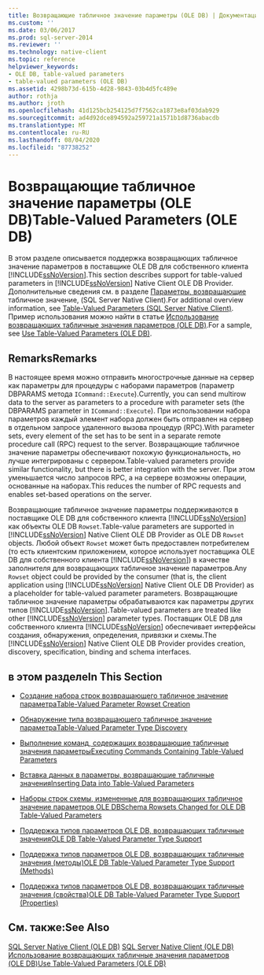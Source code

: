 ```yaml
---
title: Возвращающие табличное значение параметры (OLE DB) | Документация Майкрософт
ms.custom: ''
ms.date: 03/06/2017
ms.prod: sql-server-2014
ms.reviewer: ''
ms.technology: native-client
ms.topic: reference
helpviewer_keywords:
- OLE DB, table-valued parameters
- table-valued parameters (OLE DB)
ms.assetid: 4298b73d-615b-4d28-9843-03b4d5fc489e
author: rothja
ms.author: jroth
ms.openlocfilehash: 41d125bcb254125d7f7562ca1873e8af03dab929
ms.sourcegitcommit: ad4d92dce894592a259721a1571b1d8736abacdb
ms.translationtype: MT
ms.contentlocale: ru-RU
ms.lasthandoff: 08/04/2020
ms.locfileid: "87738252"
---
```

# <a name="table-valued-parameters-ole-db"></a><span data-ttu-id="ef354-102">Возвращающие табличное значение параметры (OLE DB)</span><span class="sxs-lookup"><span data-stu-id="ef354-102">Table-Valued Parameters (OLE DB)</span></span>
  <span data-ttu-id="ef354-103">В этом разделе описывается поддержка возвращающих табличное значение параметров в поставщике OLE DB для собственного клиента [!INCLUDE[ssNoVersion](../../includes/ssnoversion-md.md)].</span><span class="sxs-lookup"><span data-stu-id="ef354-103">This section describes support for table-valued parameters in [!INCLUDE[ssNoVersion](../../includes/ssnoversion-md.md)] Native Client OLE DB Provider.</span></span> <span data-ttu-id="ef354-104">Дополнительные сведения см. в разделе [Параметры, возвращающие ](../native-client/features/table-valued-parameters-sql-server-native-client.md)табличное значение, &#40;SQL Server Native Client&#41;.</span><span class="sxs-lookup"><span data-stu-id="ef354-104">For additional overview information, see [Table-Valued Parameters &#40;SQL Server Native Client&#41;](../native-client/features/table-valued-parameters-sql-server-native-client.md).</span></span> <span data-ttu-id="ef354-105">Пример использования можно найти в статье [Использование возвращающих табличные значения параметров (OLE DB)](../native-client-ole-db-how-to/use-table-valued-parameters-ole-db.md).</span><span class="sxs-lookup"><span data-stu-id="ef354-105">For a sample, see [Use Table-Valued Parameters &#40;OLE DB&#41;](../native-client-ole-db-how-to/use-table-valued-parameters-ole-db.md).</span></span>  
  
## <a name="remarks"></a><span data-ttu-id="ef354-106">Remarks</span><span class="sxs-lookup"><span data-stu-id="ef354-106">Remarks</span></span>  
 <span data-ttu-id="ef354-107">В настоящее время можно отправить многострочные данные на сервер как параметры для процедуры с наборами параметров (параметр DBPARAMS метода `ICommand::Execute`).</span><span class="sxs-lookup"><span data-stu-id="ef354-107">Currently, you can send multirow data to the server as parameters to a procedure with parameter sets (the DBPARAMS parameter in `ICommand::Execute`).</span></span> <span data-ttu-id="ef354-108">При использовании набора параметров каждый элемент набора должен быть отправлен на сервер в отдельном запросе удаленного вызова процедур (RPC).</span><span class="sxs-lookup"><span data-stu-id="ef354-108">With parameter sets, every element of the set has to be sent in a separate remote procedure call (RPC) request to the server.</span></span> <span data-ttu-id="ef354-109">Возвращающие табличное значение параметры обеспечивают похожую функциональность, но лучше интегрированы с сервером.</span><span class="sxs-lookup"><span data-stu-id="ef354-109">Table-valued parameters provide similar functionality, but there is better integration with the server.</span></span> <span data-ttu-id="ef354-110">При этом уменьшается число запросов RPC, а на сервере возможны операции, основанные на наборах.</span><span class="sxs-lookup"><span data-stu-id="ef354-110">This reduces the number of RPC requests and enables set-based operations on the server.</span></span>  
  
 <span data-ttu-id="ef354-111">Возвращающие табличное значение параметры поддерживаются в поставщике OLE DB для собственного клиента [!INCLUDE[ssNoVersion](../../includes/ssnoversion-md.md)] как объекты OLE DB `Rowset`.</span><span class="sxs-lookup"><span data-stu-id="ef354-111">Table-value parameters are supported in [!INCLUDE[ssNoVersion](../../includes/ssnoversion-md.md)] Native Client OLE DB Provider as OLE DB `Rowset` objects.</span></span> <span data-ttu-id="ef354-112">Любой объект `Rowset` может быть предоставлен потребителем (то есть клиентским приложением, которое использует поставщика OLE DB для собственного клиента [!INCLUDE[ssNoVersion](../../includes/ssnoversion-md.md)]) в качестве заполнителя для возвращающих табличное значение параметров.</span><span class="sxs-lookup"><span data-stu-id="ef354-112">Any `Rowset` object could be provided by the consumer (that is, the client application using [!INCLUDE[ssNoVersion](../../includes/ssnoversion-md.md)] Native Client OLE DB Provider) as a placeholder for table-valued parameter parameters.</span></span> <span data-ttu-id="ef354-113">Возвращающие табличное значение параметры обрабатываются как параметры других типов [!INCLUDE[ssNoVersion](../../includes/ssnoversion-md.md)].</span><span class="sxs-lookup"><span data-stu-id="ef354-113">Table-valued parameters are treated like other [!INCLUDE[ssNoVersion](../../includes/ssnoversion-md.md)] parameter types.</span></span> <span data-ttu-id="ef354-114">Поставщик OLE DB для собственного клиента [!INCLUDE[ssNoVersion](../../includes/ssnoversion-md.md)] обеспечивает интерфейсы создания, обнаружения, определения, привязки и схемы.</span><span class="sxs-lookup"><span data-stu-id="ef354-114">The [!INCLUDE[ssNoVersion](../../includes/ssnoversion-md.md)] Native Client OLE DB Provider provides creation, discovery, specification, binding and schema interfaces.</span></span>  
  
## <a name="in-this-section"></a><span data-ttu-id="ef354-115">в этом разделе</span><span class="sxs-lookup"><span data-stu-id="ef354-115">In This Section</span></span>  
  
-   [<span data-ttu-id="ef354-116">Создание набора строк возвращающего табличное значение параметра</span><span class="sxs-lookup"><span data-stu-id="ef354-116">Table-Valued Parameter Rowset Creation</span></span>](table-valued-parameter-rowset-creation.md)  
  
-   [<span data-ttu-id="ef354-117">Обнаружение типа возвращающего табличное значение параметра</span><span class="sxs-lookup"><span data-stu-id="ef354-117">Table-Valued Parameter Type Discovery</span></span>](../../database-engine/dev-guide/table-valued-parameter-type-discovery.md)  
  
-   [<span data-ttu-id="ef354-118">Выполнение команд, содержащих возвращающие табличные значения параметры</span><span class="sxs-lookup"><span data-stu-id="ef354-118">Executing Commands Containing Table-Valued Parameters</span></span>](executing-commands-containing-table-valued-parameters.md)  
  
-   [<span data-ttu-id="ef354-119">Вставка данных в параметры, возвращающие табличные значения</span><span class="sxs-lookup"><span data-stu-id="ef354-119">Inserting Data into Table-Valued Parameters</span></span>](inserting-data-into-table-valued-parameters.md)  
  
-   [<span data-ttu-id="ef354-120">Наборы строк схемы, измененные для возвращающих табличное значение параметров OLE DB</span><span class="sxs-lookup"><span data-stu-id="ef354-120">Schema Rowsets Changed for OLE DB Table-Valued Parameters</span></span>](schema-rowsets-changed-for-ole-db-table-valued-parameters.md)  
  
-   [<span data-ttu-id="ef354-121">Поддержка типов параметров OLE DB, возвращающих табличные значения</span><span class="sxs-lookup"><span data-stu-id="ef354-121">OLE DB Table-Valued Parameter Type Support</span></span>](ole-db-table-valued-parameter-type-support.md)  
  
-   [<span data-ttu-id="ef354-122">Поддержка типов параметров OLE DB, возвращающих табличные значения &#40;методы&#41;</span><span class="sxs-lookup"><span data-stu-id="ef354-122">OLE DB Table-Valued Parameter Type Support &#40;Methods&#41;</span></span>](ole-db-table-valued-parameter-type-support-methods.md)  
  
-   [<span data-ttu-id="ef354-123">Поддержка типов параметров OLE DB, возвращающих табличные значения &#40;свойства&#41;</span><span class="sxs-lookup"><span data-stu-id="ef354-123">OLE DB Table-Valued Parameter Type Support &#40;Properties&#41;</span></span>](ole-db-table-valued-parameter-type-support-properties.md)  
  
## <a name="see-also"></a><span data-ttu-id="ef354-124">См. также:</span><span class="sxs-lookup"><span data-stu-id="ef354-124">See Also</span></span>  
 <span data-ttu-id="ef354-125">[SQL Server Native Client &#40;OLE DB&#41;](../native-client/ole-db/sql-server-native-client-ole-db.md) </span><span class="sxs-lookup"><span data-stu-id="ef354-125">[SQL Server Native Client &#40;OLE DB&#41;](../native-client/ole-db/sql-server-native-client-ole-db.md) </span></span>  
 [<span data-ttu-id="ef354-126">Использование возвращающих табличные значения параметров &#40;OLE DB&#41;</span><span class="sxs-lookup"><span data-stu-id="ef354-126">Use Table-Valued Parameters &#40;OLE DB&#41;</span></span>](../native-client-ole-db-how-to/use-table-valued-parameters-ole-db.md)  
  
  
